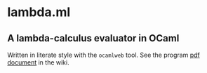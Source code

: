 # lambda.ml

## A lambda-calculus evaluator in OCaml

Written in literate style with the `ocamlweb` tool.  See the program
[pdf
document](https://raw.githubusercontent.com/wiki/cdeleuze/lambda.ml/lambda.pdf)
in the wiki.
